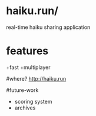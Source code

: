 # haiku.run/
real-time haiku sharing application

# features
 +fast
 +multiplayer

#where?
http://haiku.run

#future-work
 + scoring system
 + archives
